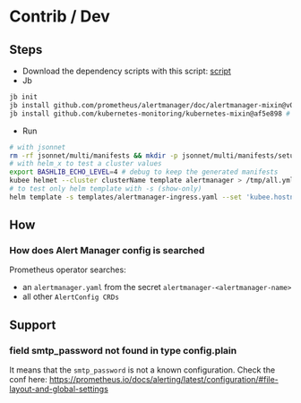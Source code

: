 # Contrib / Dev



## Steps

* Download the dependency scripts with this script: [script](utilities/dl-alertmanager-dependency-scripts)
* Jb
```bash
jb init
jb install github.com/prometheus/alertmanager/doc/alertmanager-mixin@v0.28.0
jb install github.com/kubernetes-monitoring/kubernetes-mixin@af5e898 # last main commit
```
* Run
```bash
# with jsonnet
rm -rf jsonnet/multi/manifests && mkdir -p jsonnet/multi/manifests/setup && jsonnet -J vendor --multi jsonnet/multi/manifests "jsonnet/multi/alertmanager.jsonnet" --ext-code "values={ kubee: std.parseYaml(importstr \"../../kubee/values.yaml\") }" | xargs -I{} sh -c 'cat {} | gojsontoyaml > "{}.yaml" && rm {}' -- {}
# with helm_x to test a cluster values
export BASHLIB_ECHO_LEVEL=4 # debug to keep the generated manifests
kubee helmet --cluster clusterName template alertmanager > /tmp/all.yml
# to test only helm template with -s (show-only)
helm template -s templates/alertmanager-ingress.yaml --set 'kubee.hostname=alert.com' . | yq
```

## How 
### How does Alert Manager config is searched

Prometheus operator searches:
* an `alertmanager.yaml` from the secret `alertmanager-<alertmanager-name>`
* all other `AlertConfig CRDs`

## Support

### field smtp_password not found in type config.plain

It means that the `smtp_password` is not a known configuration.
Check the conf here: https://prometheus.io/docs/alerting/latest/configuration/#file-layout-and-global-settings